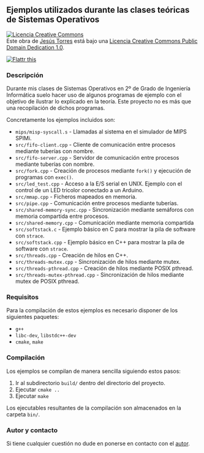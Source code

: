 ## Ejemplos utilizados durante las clases teóricas de Sistemas Operativos

<a rel="license" href="http://creativecommons.org/publicdomain/zero/1.0/deed.es"><img alt="Licencia Creative Commons" style="border-width:0" src="http://i.creativecommons.org/l/zero/1.0/88x31.png" /></a><br />Este obra de <a xmlns:cc="http://creativecommons.org/ns#" href="http://gplus.to/jmtorres" property="cc:attributionName" rel="cc:attributionURL">Jesús Torres</a> está bajo una <a rel="license" href="http://creativecommons.org/publicdomain/zero/1.0/deed.es">Licencia Creative Commons Public Domain Dedication 1.0</a>.

<a href="http://flattr.com/thing/1003364/Clases-de-Sistemas-Operativos-by-aplatanado" target="_blank">
<img src="http://api.flattr.com/button/flattr-badge-large.png" alt="Flattr this" title="Flattr this" border="0" /></a>


### Descripción

Durante mis clases de Sistemas Operativos en 2º de Grado de Ingeniería
Informática suelo hacer uso de algunos programas de ejemplo con el objetivo de
ilustrar lo explicado en la teoría. Este proyecto no es más que una
recopilación de dichos programas.

Concretamente los ejemplos incluidos son:

 * `mips/misp-syscall.s` - Llamadas al sistema en el simulador de MIPS SPIMi.
 * `src/fifo-client.cpp` - Cliente de comunicación entre procesos mediante tuberías con nombre.
 * `src/fifo-server.cpp` - Servidor de comunicación entre procesos mediante tuberías con nombre.
 * `src/fork.cpp` - Creación de procesos mediante `fork()` y ejecución de programas con `exec()`.
 * `src/led_test.cpp` - Acceso a la E/S serial en UNIX. Ejemplo con el control de un LED tricolor conectado a un Arduino.
 * `src/mmap.cpp` - Ficheros mapeados en memoria.
 * `src/pipe.cpp` - Comunicación entre procesos mediante tuberías.
 * `src/shared-memory-sync.cpp` - Sincronización mediante semáforos con memoria compartida entre procesos.
 * `src/shared-memory.cpp` - Comunicación mediante memoria compartida
 * `src/softstack.c` - Ejemplo básico en C para mostrar la pila de software con `strace`.
 * `src/softstack.cpp` - Ejemplo básico en C++ para mostrar la pila de software con `strace`.
 * `src/threads.cpp` - Creación de hilos en C++.
 * `src/threads-mutex.cpp` - Sincronización de hilos mediante mutex.
 * `src/threads-pthread.cpp` - Creación de hilos mediante POSIX pthread.
 * `src/threads-mutex-pthread.cpp` - Sincronización de hilos mediante mutex de POSIX pthread.


### Requisitos

Para la compilación de estos ejemplos es necesario disponer de los siguientes paquetes:

 * `g++`
 * `libc-dev`, `libstdc++-dev`
 * `cmake`, `make`


### Compilación

Los ejemplos se compilan de manera sencilla siguiendo estos pasos:

 1. Ir al subdirectorio `build/` dentro del directorio del proyecto.
 2. Ejecutar `cmake ..`
 3. Ejecutar `make`

Los ejecutables resultantes de la compilación son almacenados en la carpeta
`bin/`.


### Autor y contacto

Si tiene cualquier cuestión no dude en ponerse en contacto con el [autor](mailto:jmtorres@ull.es).
